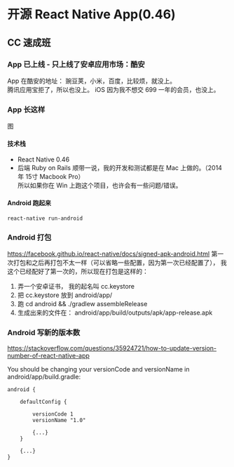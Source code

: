 # 开源 React Native App(0.46)
## CC 速成班



### App 已上线 - 只上线了安卓应用市场：酷安
App 在酷安的地址：
豌豆荚，小米，百度，比较烦，就没上。   
腾讯应用宝拒了，所以也没上。
iOS 因为我不想交 699 一年的会员，也没上。

### App 长这样
图

#### 技术栈
* React Native 0.46  
* 后端 Ruby on Rails
顺带一说，我的开发和测试都是在 Mac 上做的。（2014 年 15寸 Macbook Pro）     
所以如果你在 Win 上跑这个项目，也许会有一些问题/错误。     


#### Android 跑起来
```
react-native run-android

```
### Android 打包
https://facebook.github.io/react-native/docs/signed-apk-android.html
第一次打包和之后再打包不太一样（可以省略一些配置，因为第一次已经配置了），
我这个已经配好了第一次的，所以现在打包是这样的：

1. 弄一个安卓证书， 我的起名叫 cc.keystore
2. 把 cc.keystore 放到 android/app/
3. 跑 cd android && ./gradlew assembleRelease
4. 生成出来的文件在： android/app/build/outputs/apk/app-release.apk 

### Android 写新的版本数
https://stackoverflow.com/questions/35924721/how-to-update-version-number-of-react-native-app

You should be changing your versionCode and versionName in android/app/build.gradle:
```
android {

    defaultConfig {

        versionCode 1
        versionName "1.0"

        {...}
    }

    {...}
}
```